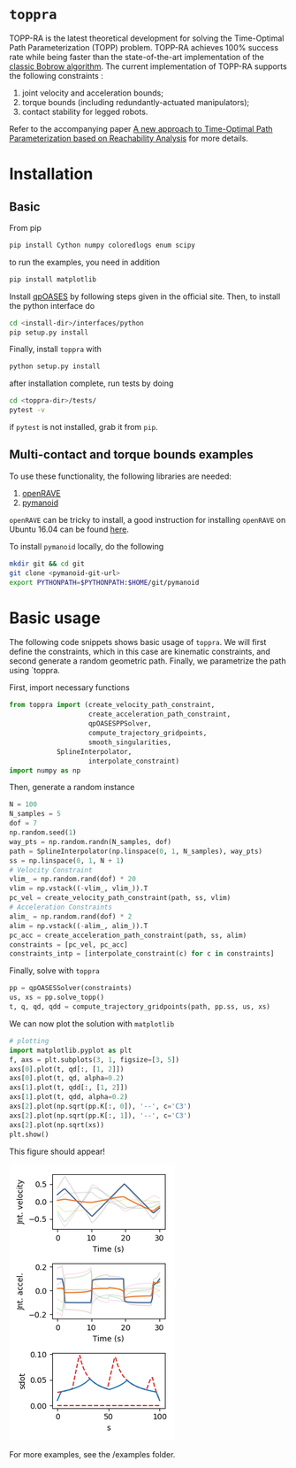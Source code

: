 # `toppra`

TOPP-RA is the latest theoretical development for solving the Time-Optimal Path Parameterization (TOPP) problem. TOPP-RA achieves 100% success rate while being faster than the state-of-the-art implementation of the [classic Bobrow algorithm](https://github.com/quangounet/TOPP). The current implementation of TOPP-RA supports the following constraints :

1. joint velocity and acceleration bounds;
2. torque bounds (including redundantly-actuated manipulators);
3. contact stability for legged robots.

Refer to the accompanying paper [A new approach to Time-Optimal Path Parameterization based on Reachability Analysis](https://arxiv.org/abs/1707.07239) for more details.


# Installation
## Basic

From pip

``` sh
pip install Cython numpy coloredlogs enum scipy
```

to run the examples, you need in addition

``` sh
pip install matplotlib
```


Install
[qpOASES](https://projects.coin-or.org/qpOASES/wiki/QpoasesInstallation) by
following steps given in the official site. Then, to install the
python interface do
``` sh
cd <install-dir>/interfaces/python
pip setup.py install
```


Finally, install `toppra` with
``` sh
python setup.py install
```
after installation complete, run tests by doing
``` sh
cd <toppra-dir>/tests/
pytest -v
```
if `pytest` is not installed, grab it from `pip`.



## Multi-contact and torque bounds examples
To use these functionality, the following libraries are needed:

1. [openRAVE](https://github.com/rdiankov/openrave)
2. [pymanoid](https://github.com/stephane-caron/pymanoid)

`openRAVE` can be tricky to install, a good instruction for installing
`openRAVE` on Ubuntu 16.04 can be
found
[here](https://scaron.info/teaching/installing-openrave-on-ubuntu-16.04.html).

To install `pymanoid` locally, do the following
``` sh
mkdir git && cd git
git clone <pymanoid-git-url>
export PYTHONPATH=$PYTHONPATH:$HOME/git/pymanoid
```


# Basic usage

The following code snippets shows basic usage of `toppra`. We will
first define the constraints, which in this case are kinematic
constraints, and second generate a random geometric path. Finally, we
parametrize the path using `toppra.


First, import necessary functions
```python
from toppra import (create_velocity_path_constraint,
                    create_acceleration_path_constraint,
                    qpOASESPPSolver,
                    compute_trajectory_gridpoints,
                    smooth_singularities,
		    SplineInterpolator,
                    interpolate_constraint)
import numpy as np
```
Then, generate a random instance
```python
N = 100
N_samples = 5
dof = 7
np.random.seed(1)
way_pts = np.random.randn(N_samples, dof)
path = SplineInterpolator(np.linspace(0, 1, N_samples), way_pts)
ss = np.linspace(0, 1, N + 1)
# Velocity Constraint
vlim_ = np.random.rand(dof) * 20
vlim = np.vstack((-vlim_, vlim_)).T
pc_vel = create_velocity_path_constraint(path, ss, vlim)
# Acceleration Constraints
alim_ = np.random.rand(dof) * 2
alim = np.vstack((-alim_, alim_)).T
pc_acc = create_acceleration_path_constraint(path, ss, alim)
constraints = [pc_vel, pc_acc]
constraints_intp = [interpolate_constraint(c) for c in constraints]
```
Finally, solve with `toppra`
```python
pp = qpOASESSolver(constraints)
us, xs = pp.solve_topp()
t, q, qd, qdd = compute_trajectory_gridpoints(path, pp.ss, us, xs)
```
We can now plot the solution with `matplotlib`
``` python
# plotting
import matplotlib.pyplot as plt
f, axs = plt.subplots(3, 1, figsize=[3, 5])
axs[0].plot(t, qd[:, [1, 2]])
axs[0].plot(t, qd, alpha=0.2)
axs[1].plot(t, qdd[:, [1, 2]])
axs[1].plot(t, qdd, alpha=0.2)
axs[2].plot(np.sqrt(pp.K[:, 0]), '--', c='C3')
axs[2].plot(np.sqrt(pp.K[:, 1]), '--', c='C3')
axs[2].plot(np.sqrt(xs))
plt.show()
```
This figure should appear!

![basic usage figure](medias/basic_usage.png)

For more examples, see the /examples folder.

